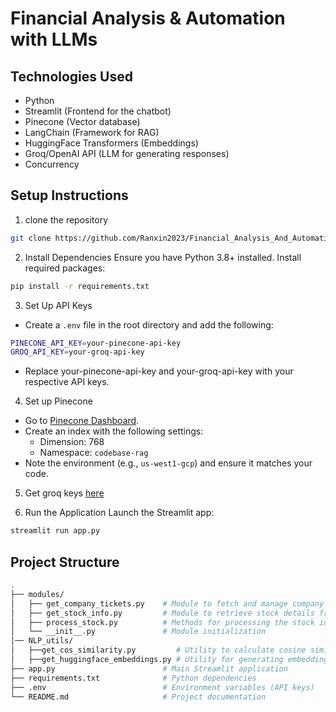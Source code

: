 # Financial Analysis & Automation with LLMs

## Technologies Used
- Python
- Streamlit (Frontend for the chatbot)
- Pinecone (Vector database)
- LangChain (Framework for RAG)
- HuggingFace Transformers (Embeddings)
- Groq/OpenAI API (LLM for generating responses)
- Concurrency

## Setup Instructions
1. clone the repository
```sh
git clone https://github.com/Ranxin2023/Financial_Analysis_And_Automation_with_LLMs_Ranxin
```

2. Install Dependencies
Ensure you have Python 3.8+ installed. Install required packages:
```sh
pip install -r requirements.txt
```

3. Set Up API Keys
- Create a `.env` file in the root directory and add the following:
```sh
PINECONE_API_KEY=your-pinecone-api-key
GROQ_API_KEY=your-groq-api-key
```

- Replace your-pinecone-api-key and your-groq-api-key with your respective API keys.

4. Set up Pinecone
- Go to [Pinecone Dashboard](https://app.pinecone.io/).
- Create an index with the following settings:
    - Dimension: 768
    - Namespace: `codebase-rag`
- Note the environment (e.g., `us-west1-gcp`) and ensure it matches your code.

5. Get groq keys [here](https://console.groq.com/keys)

6. Run the Application
Launch the Streamlit app:
```sh
streamlit run app.py

```

## Project Structure
```sh
.
├── modules/
│   ├── get_company_tickets.py    # Module to fetch and manage company tickers from external sources
│   ├── get_stock_info.py         # Module to retrieve stock details from Yahoo Finance and preprocess data
│   ├── process_stock.py          # Methods for processing the stock in serialization and parallelism
│   └── __init__.py               # Module initialization
│── NLP_utils/
│   ├──get_cos_similarity.py         # Utility to calculate cosine similarity between text embeddings
│   ├──get_huggingface_embeddings.py # Utility for generating embeddings using HuggingFace models
├── app.py                        # Main Streamlit application
├── requirements.txt              # Python dependencies
├── .env                          # Environment variables (API keys)
└── README.md                     # Project documentation

```
